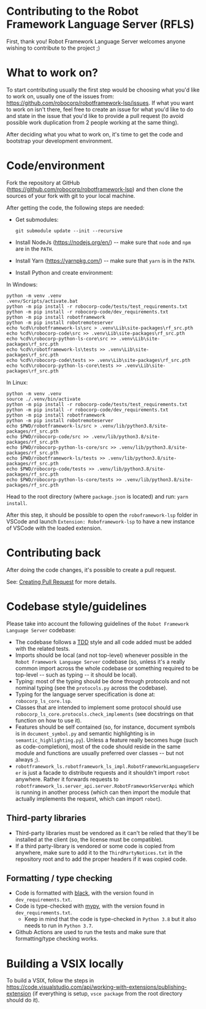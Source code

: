 Contributing to the Robot Framework Language Server (RFLS)
============================================================

First, thank you! Robot Framework Language Server welcomes anyone wishing to
contribute to the project ;)

What to work on?
==================

To start contributing usually the first step would be choosing what you'd like
to work on, usually one of the issues from: https://github.com/robocorp/robotframework-lsp/issues.
If what you want to work on isn't there, feel free to create an issue for what
you'd like to do and state in the issue that you'd like to provide a pull request
(to avoid possible work duplication from 2 people working at the same thing).

After deciding what you what to work on, it's time to get the code and
bootstrap your development environment.

Code/environment
==================

Fork the repository at GitHub (https://github.com/robocorp/robotframework-lsp) 
and then clone the sources of your fork with git to your local machine.

After getting the code, the following steps are needed:

- Get submodules:

    `git submodule update --init --recursive`


- Install NodeJs (https://nodejs.org/en/) -- make sure that `node` and `npm` are in the `PATH`.

- Install Yarn (https://yarnpkg.com/) -- make sure that `yarn` is in the `PATH`.

- Install Python and create environment:

In Windows:

```
python -m venv .venv
.venv/Scripts/activate.bat
python -m pip install -r robocorp-code/tests/test_requirements.txt
python -m pip install -r robocorp-code/dev_requirements.txt
python -m pip install robotframework
python -m pip install robotremoteserver
echo %cd%\robotframework-ls\src > .venv\Lib\site-packages\rf_src.pth
echo %cd%\robocorp-code\src >> .venv\Lib\site-packages\rf_src.pth
echo %cd%\robocorp-python-ls-core\src >> .venv\Lib\site-packages\rf_src.pth
echo %cd%\robotframework-ls\tests >> .venv\Lib\site-packages\rf_src.pth
echo %cd%\robocorp-code\tests >> .venv\Lib\site-packages\rf_src.pth
echo %cd%\robocorp-python-ls-core\tests >> .venv\Lib\site-packages\rf_src.pth
```

In Linux:

```
python -m venv .venv
source ./.venv/bin/activate
python -m pip install -r robocorp-code/tests/test_requirements.txt
python -m pip install -r robocorp-code/dev_requirements.txt
python -m pip install robotframework
python -m pip install robotremoteserver
echo $PWD/robotframework-ls/src > .venv/lib/python3.8/site-packages/rf_src.pth
echo $PWD/robocorp-code/src >> .venv/lib/python3.8/site-packages/rf_src.pth
echo $PWD/robocorp-python-ls-core/src >> .venv/lib/python3.8/site-packages/rf_src.pth
echo $PWD/robotframework-ls/tests >> .venv/lib/python3.8/site-packages/rf_src.pth
echo $PWD/robocorp-code/tests >> .venv/lib/python3.8/site-packages/rf_src.pth
echo $PWD/robocorp-python-ls-core/tests >> .venv/lib/python3.8/site-packages/rf_src.pth
```

Head to the root directory (where `package.json` is located) and run: 
`yarn install`.



After this step, it should be possible to open the `roboframework-lsp` folder in VSCode and launch
`Extension: Roboframework-lsp` to have a new instance of VSCode with the loaded extension.


Contributing back
===========================

After doing the code changes, it's possible to create a pull request.

See: [Creating Pull Request](https://docs.github.com/pull-requests/collaborating-with-pull-requests/proposing-changes-to-your-work-with-pull-requests/creating-a-pull-request) for more details.


Codebase style/guidelines
===========================

Please take into account the following guidelines of the `Robot Framework Language Server` codebase:

- The codebase follows a [TDD](https://en.wikipedia.org/wiki/Test-driven_development) style and all code added must be added with the related tests.
- Imports should be local (and not top-level) whenever possible in the `Robot Framework Language Server` codebase 
  (so, unless it's a really common import across the whole codebase or something required to be top-level 
  -- such as typing -- it should be local).
- Typing: most of the typing should be done through protocols and not nominal typing (see the `protocols.py` across the codebase).
- Typing for the language server specification is done at: `robocorp_ls_core.lsp`.
- Classes that are intended to implement some protocol should use `robocorp_ls_core.protocols.check_implements` 
  (see docstrings on that function on how to use it).
- Features should be self contained (so, for instance,  document symbols is in `document_symbol.py` and 
  semantic highlighting is in `semantic_highlighting.py`). Unless a feature really becomes huge 
  (such as code-completion), most of the code should reside in the same module and functions are usually
  preferred over classes -- but not always ;).
- `robotframework_ls.robotframework_ls_impl.RobotFrameworkLanguageServer` is just a facade to distribute requests
  and it shouldn't import `robot` anywhere. Rather it forwards requests to `robotframework_ls.server_api.server.RobotFrameworkServerApi`
  which is running in another process (which can then import the module that actually implements the request, which can import `robot`).

Third-party libraries
---------------------------

- Third-party libraries must be vendored as it can't be relied that they'll be installed at the client (so, the license must be compatible).
- If a third party-library is vendored or some code is copied from anywhere, make sure to add it to the `ThirdPartyNotices.txt` in the repository
  root and to add the proper headers if it was copied code.


Formatting / type checking
---------------------------

- Code is formatted with [black](https://github.com/psf/black/), with the version found in `dev_requirements.txt`.
- Code is type-checked with [mypy](http://mypy-lang.org/), with the version found in `dev_requirements.txt`.
    - Keep in mind that the code is type-checked in `Python 3.8` but it also needs to run in `Python 3.7`.
- Github Actions are used to run the tests and make sure that formatting/type checking works.


Building a VSIX locally
===========================

To build a VSIX, follow the steps in https://code.visualstudio.com/api/working-with-extensions/publishing-extension
(if everything is setup, `vsce package` from the root directory should do it).
